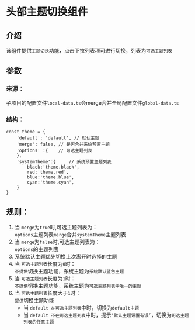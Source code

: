 # 头部主题切换组件
## 介绍
该组件提供`主题切换`功能，点击下拉列表项可进行切换，列表为`可选主题列表`  
## 参数
### 来源：
子项目的配置文件`local-data.ts`会merge合并全局配置文件`global-data.ts`  
### 结构：
```
const theme = {
    'default': 'default', // 默认主题
    'merge': false, // 是否合并系统预置主题
    'options' :{    // 可选主题列表
    },
    'systemTheme':{		// 系统预置主题列表
        black:'theme.black',
        red:'theme.red',
        blue:'theme.blue',
        cyan:'theme.cyan',
    }
}
```

## 规则：
1. 当 `merge`为`true`时,可选主题列表为：  
`options`主题列表`merge`合并`systemTheme`主题列表
2. 当 `merge`为`false`时,可选主题列表为：  
`options`的主题列表
3. 系统默认主题优先切换上次离开时选择的主题
3. 当 `可选主题列表`长度为`0`时：  
`不提供`切换主题功能，系统主题为`系统默认蓝色主题`
4. 当 `可选主题列表`长度为`1`时：  
`不提供`切换主题功能，系统主题为`可选主题列表中唯一的主题`
5. 当 `可选主题列表`长度大于`1`时：  
`提供`切换主题功能
	- 当 `default 在可选主题列表`中时，切换为`default主题`
	- 当 `default 不在可选主题列表`中时，提示`‘默认主题设置有误’`，切换为`可选主题列表的任意主题`  
